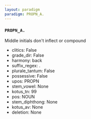 ```yaml
---
layout: paradigm
paradigm: PROPN_A.
---
```

### ` PROPN_A. `

Middle initials don't inflect or compound
* clitics: False
* grade_dir: False
* harmony: back
* suffix_regex: \.
* plurale_tantum: False
* possessive: False
* upos: PROPN
* stem_vowel: None
* kotus_tn: 99
* pos: NOUN
* stem_diphthong: None
* kotus_av: None
* deletion: None
